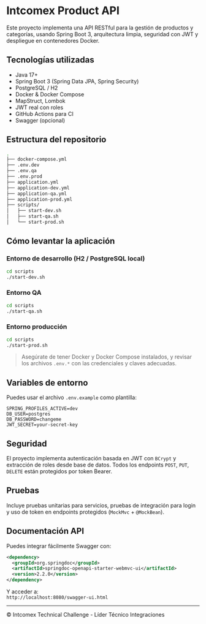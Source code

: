 # Intcomex Product API

Este proyecto implementa una API RESTful para la gestión de productos y categorías, usando Spring Boot 3, arquitectura limpia, seguridad con JWT y despliegue en contenedores Docker.

## Tecnologías utilizadas

- Java 17+
- Spring Boot 3 (Spring Data JPA, Spring Security)
- PostgreSQL / H2
- Docker & Docker Compose
- MapStruct, Lombok
- JWT real con roles
- GitHub Actions para CI
- Swagger (opcional)

## Estructura del repositorio

```bash
.
├── docker-compose.yml
├── .env.dev
├── .env.qa
├── .env.prod
├── application.yml
├── application-dev.yml
├── application-qa.yml
├── application-prod.yml
├── scripts/
│   ├── start-dev.sh
│   ├── start-qa.sh
│   └── start-prod.sh
```

## Cómo levantar la aplicación

### Entorno de desarrollo (H2 / PostgreSQL local)

```bash
cd scripts
./start-dev.sh
```

### Entorno QA

```bash
cd scripts
./start-qa.sh
```

### Entorno producción

```bash
cd scripts
./start-prod.sh
```

> Asegúrate de tener Docker y Docker Compose instalados, y revisar los archivos `.env.*` con las credenciales y claves adecuadas.

## Variables de entorno

Puedes usar el archivo `.env.example` como plantilla:

```env
SPRING_PROFILES_ACTIVE=dev
DB_USER=postgres
DB_PASSWORD=changeme
JWT_SECRET=your-secret-key
```

## Seguridad

El proyecto implementa autenticación basada en JWT con `BCrypt` y extracción de roles desde base de datos. Todos los endpoints `POST`, `PUT`, `DELETE` están protegidos por token Bearer.

## Pruebas

Incluye pruebas unitarias para servicios, pruebas de integración para login y uso de token en endpoints protegidos (`MockMvc` + `@MockBean`).

## Documentación API

Puedes integrar fácilmente Swagger con:

```xml
<dependency>
  <groupId>org.springdoc</groupId>
  <artifactId>springdoc-openapi-starter-webmvc-ui</artifactId>
  <version>2.2.0</version>
</dependency>
```

Y acceder a:  
`http://localhost:8080/swagger-ui.html`

---

© Intcomex Technical Challenge - Líder Técnico Integraciones
